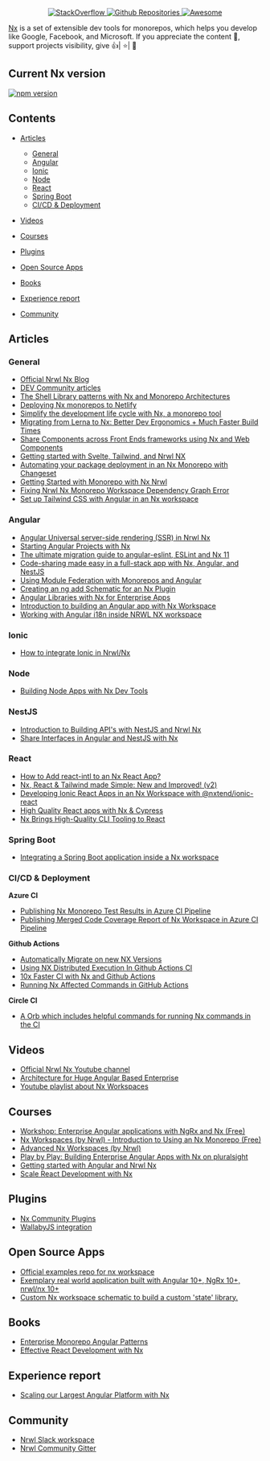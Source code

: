 <p align="center">
  <a href="https://stackoverflow.com/questions/tagged/nrwl-nx">
    <img alt="StackOverflow" src="https://img.shields.io/badge/StackOverflow-@stackoverflow@-orange.svg" />
  </a>
  <a href="https://github.com/search?q=nrwl+nx">
    <img alt="Github Repositories" src="https://img.shields.io/badge/Repos-@repositories@-brightgreen.svg" />
  </a>
  <a href="https://github.com/sindresorhus/awesome">
    <img alt="Awesome" src="https://cdn.rawgit.com/sindresorhus/awesome/d7305f38d29fed78fa85652e3a63e154dd8e8829/media/badge.svg" />
  </a>
  
</p>

<a href="https://nx.dev/">Nx</a> is a set of extensible dev tools for monorepos, which helps you develop like Google, Facebook, and Microsoft.
If you appreciate the content 📖, support projects visibility, give 👍| ⭐| 👏

## Current Nx version

[![npm version](https://badge.fury.io/js/nx.svg)](https://www.npmjs.com/~nrwl)

## Contents

- [Articles](#articles)

  - [General](#general)
  - [Angular](#angular)
  - [Ionic](#ionic)
  - [Node](#node)
  - [React](#react)
  - [Spring Boot](#spring-boot)
  - [CI/CD & Deployment](#ci/cd-&-deployment)

- [Videos](#videos)
- [Courses](#courses)
- [Plugins](#plugins)
- [Open Source Apps](#open-source-apps)
- [Books](#books)
- [Experience report](#experience-report)
- [Community](#community)

## Articles

### General

- [Official Nrwl Nx Blog](https://blog.nrwl.io/)
- [DEV Community articles ](https://dev.to/nx)
- [The Shell Library patterns with Nx and Monorepo Architectures](https://indepth.dev/posts/1117/the-shell-library-patterns-with-nx-and-monorepo-architectures)
- [Deploying Nx monorepos to Netlify](https://www.netlify.com/blog/2020/04/21/deploying-nx-monorepos-to-netlify/)
- [Simplify the development life cycle with Nx, a monorepo tool](https://medium.com/lapis/adapting-monorepo-with-nx-ionic-nest-aws-serverless-gitlab-ci-a7d7a34f9070)
- [Migrating from Lerna to Nx: Better Dev Ergonomics + Much Faster Build Times](https://blog.nrwl.io/migrating-from-lerna-to-nx-better-dev-ergonomics-much-faster-build-times-da76ff14ccbb)
- [Share Components across Front Ends frameworks using Nx and Web Components](https://dev.to/crocsx/share-components-across-front-ends-frameworks-using-nx-and-web-components-40jf)
- [Getting started with Svelte, Tailwind, and Nrwl NX](https://dev.to/dsebastien/getting-started-with-svelte-tailwind-and-nrwl-nx-17fc)
- [Automating your package deployment in an Nx Monorepo with Changeset](https://dev.to/jmcdo29/automating-your-package-deployment-in-an-nx-monorepo-with-changeset-4em8)
- [Getting Started with Monorepo with Nx Nrwl](https://medium.com/rupesh-tiwari/getting-started-with-monorepo-with-nx-nrwl-bce4ad76a8e9)
- [Fixing Nrwl Nx Monorepo Workspace Dependency Graph Error](https://dev.to/rupeshtiwari/fixing-nrwl-nx-monorepo-workspace-dependency-graph-error-4eg0)
- [Set up Tailwind CSS with Angular in an Nx workspace](https://dev.to/nx/set-up-tailwind-css-with-angular-in-an-nx-workspace-1km4)


### Angular

- [Angular Universal server-side rendering (SSR) in Nrwl Nx](https://jareddesign.medium.com/angular-universal-server-side-rendering-ssr-in-nrwl-nx-fdb94d7953e)
- [Starting Angular Projects with Nx](https://offering.solutions/blog/articles/2021/01/27/starting-angular-projects-with-nx/)
- [The ultimate migration guide to angular-eslint, ESLint and Nx 11](https://dev.to/this-is-angular/the-ultimate-migration-guide-to-angular-eslint-eslint-and-nx-11-1eh2)
- [Code-sharing made easy in a full-stack app with Nx, Angular, and NestJS](https://indepth.dev/posts/1247/code-sharing-made-easy-in-a-full-stack-app-with-nx-angular-and-nestjs)
- [Using Module Federation with Monorepos and Angular](https://www.angulararchitects.io/aktuelles/using-module-federation-with-monorepos-and-angular/)
- [Creating an ng add Schematic for an Nx Plugin](https://dev.to/devinshoemaker/creating-an-ng-add-schematic-for-an-nx-plugin-309a)
- [Angular Libraries with Nx for Enterprise Apps](https://dev.to/thisdotmedia/angular-libraries-with-nx-for-enterprise-apps-395h)
- [Introduction to building an Angular app with Nx Workspace](https://www.thisdot.co/blog/introduction-to-building-an-angular-app-with-nx-workspace)
- [Working with Angular i18n inside NRWL NX workspace](https://blog.davidjs.com/2021/03/working-with-angular-i18n-inside-nrwl-nx-workspace/)

### Ionic

- [How to integrate Ionic in Nrwl/Nx](https://medium.com/@eric.jeker/how-to-integrate-ionic-in-nrwl-nx-3493fcb7e85e)

### Node

- [Building Node Apps with Nx Dev Tools](https://blog.nrwl.io/building-node-applications-with-nx-dev-tools-f41035f771ae)

### NestJS

- [Introduction to Building API's with NestJS and Nrwl Nx](https://dev.to/beeman/introduction-to-building-api-s-with-nestjs-and-nrwl-nx-1l2b)
- [Share Interfaces in Angular and NestJS with Nx](https://dev.to/prestonjlamb/share-interfaces-in-angular-and-nestjs-with-nx-1alj)

### React

- [How to Add react-intl to an Nx React App?](https://emilyxiong.medium.com/how-to-add-react-intl-to-an-nx-react-app-ab4c998af1c9)
- [Nx, React & Tailwind made Simple: New and Improved! (v2)](https://kuccello.medium.com/nx-react-tailwind-made-simple-new-and-improved-v2-d79f8b173622)
- [Developing Ionic React Apps in an Nx Workspace with @nxtend/ionic-react](https://dev.to/devinshoemaker/developing-ionic-react-apps-in-an-nx-workspace-with-nxtend-ionic-react-47a5)
- [High Quality React apps with Nx & Cypress](https://cypress.io/blog/2020/04/14/high-quality-react-apps-with-nx-cypress/)
- [Nx Brings High-Quality CLI Tooling to React](https://dev.to/devinshoemaker/nx-brings-high-quality-cli-tooling-to-react-1801)

### Spring Boot

- [Integrating a Spring Boot application inside a Nx workspace](https://www.linkedin.com/pulse/integrating-spring-boot-application-inside-nx-workspace-tine-kondo/)

### CI/CD & Deployment

**Azure CI**

- [Publishing Nx Monorepo Test Results in Azure CI Pipeline](https://medium.com/rupesh-tiwari/publishing-nx-monorepo-test-results-in-azure-ci-pipeline-4f73abd983d5)
- [Publishing Merged Code Coverage Report of Nx Workspace in Azure CI Pipeline](https://medium.com/rupesh-tiwari/publishing-merged-code-coverage-report-of-nx-workspace-in-azure-ci-pipeline-70b44dbff1d9)

**Github Actions**

- [Automatically Migrate on new NX Versions](https://github.com/marketplace/actions/nx-migration-action)
- [Using NX Distributed Execution In Github Actions CI](https://dev.to/elpddev/using-nx-distributed-execution-in-github-actions-ci-3b7f)
- [10x Faster CI with Nx and Github Actions](https://medium.com/emoteev-blog/10x-faster-ci-with-nx-and-github-actions-9a51fc4e82a6)
- [Running Nx Affected Commands in GitHub Actions](https://dev.to/devinshoemaker/running-nx-affected-commands-in-github-actions-56f6)

**Circle CI**

- [A Orb which includes helpful commands for running Nx commands in the CI](https://circleci.com/developer/orbs/orb/nrwl/nx)

## Videos

- [Official Nrwl Nx Youtube channel](https://www.youtube.com/channel/UCF8luR7ORJTCwSNA9yZksCw)
- [Architecture for Huge Angular Based Enterprise](https://www.youtube.com/watch?v=q4XmAy6_ucw)
- [Youtube playlist about Nx Workspaces](https://www.youtube.com/playlist?list=PLw5h0DiJ-9PALZ8Zf0-9lBTRn1Rq0siXF)

## Courses

- [Workshop: Enterprise Angular applications with NgRx and Nx (Free)](https://duncanhunter.gitbook.io/enterprise-angular-applications-with-ngrx-and-nx/)
- [Nx Workspaces (by Nrwl) - Introduction to Using an Nx Monorepo (Free)](https://nxplaybook.com/p/nx-workspaces)
- [Advanced Nx Workspaces (by Nrwl)](https://nxplaybook.com/p/advanced-nx-workspaces)
- [Play by Play: Building Enterprise Angular Apps with Nx on pluralsight](https://www.pluralsight.com/courses/play-by-play-building-enterprise-angular-apps-with-nx)
- [Getting started with Angular and Nrwl Nx](https://www.udemy.com/course/building-enterprise-angular-apps-with-nx/)
- [Scale React Development with Nx](https://egghead.io/playlists/scale-react-development-with-nx-4038)

## Plugins

- [Nx Community Plugins](https://nx.dev/community)
- [WallabyJS integration](https://wallabyjs.com/docs/integration/nrwl.html)

## Open Source Apps

- [Official examples repo for nx workspace](https://github.com/nrwl/nx-examples)
- [Exemplary real world application built with Angular 10+, NgRx 10+, nrwl/nx 10+](https://github.com/stefanoslig/angular-ngrx-nx-realworld-example-app)
- [Custom Nx workspace schematic to build a custom 'state' library.](https://gist.github.com/ThomasBurleson/30e45a6bc61f0d53fe07045d69b548e6)

## Books

- [Enterprise Monorepo Angular Patterns](https://go.nrwl.io/angular-enterprise-monorepo-patterns-new-book)
- [Effective React Development with Nx](https://connect.nrwl.io/app/books/effective-react-with-nx)

## Experience report

- [Scaling our Largest Angular Platform with Nx](https://medium.com/8451/scaling-our-largest-angular-platform-with-nx-8aa70ee3619f)

## Community

- [Nrwl Slack workspace](https://nrwlcommunity.slack.com/join/shared_invite/zt-ffstv0dy-wM2b~sYa_X7R8wXN02l2kA#/)
- [Nrwl Community Gitter](https://gitter.im/nrwl-nx/community)
